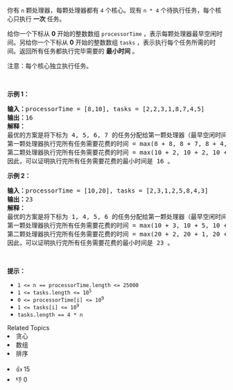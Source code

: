 <p>你有 <code>n</code> 颗处理器，每颗处理器都有 <code>4</code> 个核心。现有 <code>n * 4</code> 个待执行任务，每个核心只执行 <strong>一次</strong>&nbsp;任务。</p>

<p>给你一个下标从 <strong>0</strong> 开始的整数数组 <code>processorTime</code> ，表示每颗处理器最早空闲时间。另给你一个下标从 <strong>0</strong> 开始的整数数组 <code>tasks</code> ，表示执行每个任务所需的时间。返回所有任务都执行完毕需要的 <strong>最小时间</strong> 。</p>

<p>注意：每个核心独立执行任务。</p>

<p>&nbsp;</p>

<p><strong>示例 1：</strong></p>

<pre>
<strong>输入：</strong>processorTime = [8,10], tasks = [2,2,3,1,8,7,4,5]
<strong>输出：</strong>16
<strong>解释：</strong>
最优的方案是将下标为 4, 5, 6, 7 的任务分配给第一颗处理器（最早空闲时间 time = 8），下标为 0, 1, 2, 3 的任务分配给第二颗处理器（最早空闲时间 time = 10）。 
第一颗处理器执行完所有任务需要花费的时间 = max(8 + 8, 8 + 7, 8 + 4, 8 + 5) = 16 。
第二颗处理器执行完所有任务需要花费的时间 = max(10 + 2, 10 + 2, 10 + 3, 10 + 1) = 13 。
因此，可以证明执行完所有任务需要花费的最小时间是 16 。</pre>

<p><strong>示例 2：</strong></p>

<pre>
<strong>输入：</strong>processorTime = [10,20], tasks = [2,3,1,2,5,8,4,3]
<strong>输出：</strong>23
<strong>解释：</strong>
最优的方案是将下标为 1, 4, 5, 6 的任务分配给第一颗处理器（最早空闲时间 time = 10），下标为 0, 2, 3, 7 的任务分配给第二颗处理器（最早空闲时间 time = 20）。 
第一颗处理器执行完所有任务需要花费的时间 = max(10 + 3, 10 + 5, 10 + 8, 10 + 4) = 18 。 
第二颗处理器执行完所有任务需要花费的时间 = max(20 + 2, 20 + 1, 20 + 2, 20 + 3) = 23 。 
因此，可以证明执行完所有任务需要花费的最小时间是 23 。
</pre>

<p>&nbsp;</p>

<p><strong>提示：</strong></p>

<ul> 
 <li><code>1 &lt;= n == processorTime.length &lt;= 25000</code></li> 
 <li><code>1 &lt;= tasks.length &lt;= 10<sup>5</sup></code></li> 
 <li><code>0 &lt;= processorTime[i] &lt;= 10<sup>9</sup></code></li> 
 <li><code>1 &lt;= tasks[i] &lt;= 10<sup>9</sup></code></li> 
 <li><code>tasks.length == 4 * n</code></li> 
</ul>

<div><div>Related Topics</div><div><li>贪心</li><li>数组</li><li>排序</li></div></div><br><div><li>👍 15</li><li>👎 0</li></div>